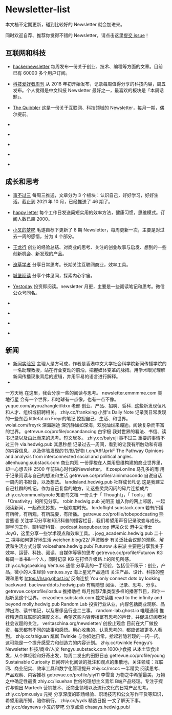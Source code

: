 # Newsletter-list


本文档不定期更新，碰到比较好的 Newsletter 就会加进来。

同时欢迎自荐、推荐你觉得不错的 Newsletter，请点击这里[提交 issue](https://github.com/chasays/newsletter-list/issues)！

## 互联网和科技

- [hackernewsletter](https://hackernewsletter.com/) 每周发布一份关于创业、技术、编程等方面的文章。目前已有 60000 多个用户订阅。
- [科技爱好者周刊](https://github.com/ruanyf/weekly) 从 2018 年初开始发布，记录每周值得分享的科技内容，周五发布。个人觉得是中文科技 Newsletter 最好之一，最喜欢的板块是「本周话题」。
- [The Quibbler](https://thequibbler.zhubai.love/) 这是一份关于互联网、科技领域的 Newsletter，每月一期，偶尔提前。

- []() 
- []() 
- []() 
- []() 
- []() 

## 成长和思考

- [事不过三](https://via.hedwig.pub/) 每周三推送，文章分为 3 个板块：认识自己，好好学习，好好生活。截止到 2021 年 10 月，已经推送了 46 期了。
- [happy letter](https://xiao.do/) 每个工作日发送简短实用的效率方法，健康习惯，思维模式。订阅人数已超 2000。
- [小叉的梦呓](https://chasays.hedwig.pub/) 毛遂自荐下更新了 8 期 Newsletter，每周更新一次，主要是对过去一周的感悟，分为 4 个部分。
- [王龙行](https://zhiy.cc/long) 创业的经验总结、对商业的思考、关注的创业故事与启发、想到的一些创新机会、新发现的产品。
- [潦草学者](https://zhiy.cc/messy) 分享日常思考。长期关注互联网商业，效率工具。
- [城堡阅读](https://zhiy.cc/cbyd) 分享个体见闻，探索内心宇宙。
- [Yestoday](https://yestoday.substack.com/) 投资即阅读。newsletter 月更，主要是一些阅读笔记和思考。微信公众号同名。

- []()
- []()
- []()
- []()

##  新闻

- [新闻实验室](http://newslab.info/) 主理人是方可成，作者是香港中文大学社会科学院新闻传播学院的一名助理教授，站在行业变动的前沿，把握媒体变革的脉搏。用学术眼光理解新闻传播现象背后的逻辑，并用平易的语言进行解释。
- 




一方天地	在这里，我会分享一些的阅读与思考。	newsletter.emmmme.com
类地行星	会有一个世界，和地球有一点像，也有一点不像。	yuque.com/aiyouzhanglei/ldxx
老邢	创业、产品、招聘、哲科...这些新发现但凡和人才、组织或招聘相关。	zhiy.cc/frankxing
小胖’s Daily Note	记录我日常发现的一些东西	littlefat.cn
Freyr的笔记	挖掘自己、生活、和世界。	wolai.com/freyrk
深海蹦迪	深沉静谧如深海，欢脱灿烂来蹦迪。阅读复杂而丰富的世界。	getrevue.co/profile/oceandancing
白宇极	我对世界的看法、书信、读书记录以及由此而来的思考。短文居多。	zhiy.cc/baiyuji
事不过三	重要的事情不过三件	via.hedwig.pub
其思秒想	记录过去一周间，看到的让我有所触动和有趣的内容信息，以及体验发现的书/影/好物	t.cn/A6fJprkF
The Pathway	Opinions and analysis from interconnected social and political angles. 	allenhuang.substack.com
商业内观	一份穿梭在人类用思维构建的商业世界里，却一心想去往 2500 年前轴心时代的Newsletter。	if.zoepi.online
马孔多的雨	用于记录阅读与自己的想法和生活	getrevue.co/profile/raininmacondo
自说自话	一周内的书影音，以及想法。	landisland.hedwig.pub
社群成长札记	这是我建立自己社群的札记，作为自己复盘的地方，让这些灵灵闪闪的碎片连接成片	zhiy.cc/communitynote
知更鸟文档	一份关于「 Thought」，「 Tools」和「Creativity」的所见分享。	robin.hedwig.pub
光明王	加入你的网上邻居，一起阅读新闻，一起奇思妙想，一起欢度时光。	lordoflight.substack.com
若有所播	有所听，有所观，有所玩耍，有所播。	getrevue.co/profile/tobepodcasting
熊言熊语	关注学习分享和知识科普的播客栏目，我们希望用声音记录改变与成长。聊学习工作、聊科研科普。	podcast.kaopubear.top
博采众长	港中文博士JoyG，这里分享一些学术观点和效率工具。.	joyg_academic.hedwig.pub
二十二	探寻如何更好地生活	weichen.blog/22/
声波微步	有关泛社会议题的观察、解读和生活方式分享	voiceshare.hedwig.pub/
Futurow 未来派	主要是分享我关于效率、运营、科技、阅读、自媒体等等的思考	getrevue.co/profile/Futurow
KG	每周一本书&一个人，同时记录 KG 在打怪升级路上的所见所感。	zhiy.cc/kgspeaking
Ventuss 通信	分享我的一手经验，包括但不限于：创业，产品，微小的人生经验	ventuss.xyz
海上星光产品通讯	关注产品、设计、科技的整理和思考	https://hsxg.ghost.io/
反向连接 	You only connect dots by looking backward.	backwarddots.hedwig.pub
有朝随想	阅读、记录、思考、分享。	getrevue.co/profile/lostluu
推播助栏	每月推荐7集类型多样的播客节目，和你一起听见这个世界。	enzochen.substack.com
独来读趣	read to the infinity and beyond	molly.hedwig.pub
Random Lab 	投资行业从业，内容包括商业观察、品牌出海、读书笔记，以及奢侈品行业二三事。	random-lab.ghost.io
唯理通讯	推荐精选自互联网的深度文本。希望这些内容传播富有思考的声音，并促进订阅者对社会议题的关注。	veritaschina.org/newsletter/
创投止观舍	目前在大厂做投资，每天都有不同的故事和感悟。用心收集的、认真思考的，都应该被更多人看到。	zhiy.cc/zhiguan
粼粼 Twinkle	与你抵达日常，拾起若隐若现的一闪一闪。这可能是一个提升感受力和创造力的内容计划。	zhiy.cc/twinkle
Fengyu’s Newsletter	科技/商业/人文	fengyu.substack.com
1000小食报	从本土饮食出发，从个体经验和好奇出发，每周二发出的田野日志	getrevue.co/profile/young
Sustainable Curiosity	日间碎片化阅读的批注和观点的集散地，关注领域：互联网、商业纪实、效率工具和数字化管理提升	zhiy.cc/mccc
一半精灵	阅读思考、产品观察、内容推荐	getrevue.co/profile/yiyi11
李雪含	万物之中希望最美，万物之中确定性最贵	zhiy.cc/lixuehan
世俗的理想主义青年	B端产品经理。专注于探讨与输出 Martech 营销技术、泛商业领域以及流行文化的日常产品思考。	zhiy.cc/pmxusiyu
元朔	分享深度的职场经验、职场技巧和公文写作干货等知识，希望用我所知，陪你前行。	zhiy.cc/yyds
精选日报	一文了解天下事。	zhiy.cc/daynews
小叉的梦呓	分享点滴	chasays.hedwig.pub/